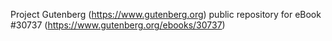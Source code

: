 Project Gutenberg (https://www.gutenberg.org) public repository for eBook #30737 (https://www.gutenberg.org/ebooks/30737)
